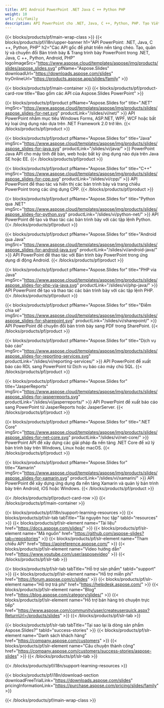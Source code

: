 ```yaml
---
title: API Android PowerPoint .NET Java C ++ Python PHP
weight: 10
url: /vi/family
description: API PowerPoint cho .NET, Java, C ++, Python, PHP. Tạo Viết Chỉnh sửa Kết xuất In PowerPoint PPT, PPTX, ODP. Xuất Trang trình bày trong SSRS và JasperReports
---
```


{{< blocks/products/pf/main-wrap-class >}}
{{< blocks/products/pf/i18n/upper-banner h1="API PowerPoint: .NET, Java, C ++, Python, PHP" h2="Các API gốc để phát triển nền tảng chéo. Tạo, quản lý và chuyển đổi Bản trình bày & Trang trình bày PowerPoint trong .NET, Java, C ++, Python, Android, PHP" logoImageSrc="https://www.aspose.cloud/templates/aspose/img/products/slides/aspose_slides.svg" pfName="Aspose.Slides" downloadUrl="https://downloads.aspose.com/slides" tryOnlineUrl="https://products.aspose.app/slides/family" >}}

{{< blocks/products/pf/main-container >}}
{{< blocks/products/pf/product-card-row title="Bao gồm các API của Aspose.Slides PowerPoint" >}}

{{< blocks/products/pf/product pfName="Aspose.Slides for" title=".NET" imgSrc="https://www.aspose.cloud/templates/aspose/img/products/slides/aspose_slides-for-net.svg" productLink="/slides/vi/net/" >}}
API PowerPoint nhắm mục tiêu Windows Forms, ASP.NET, WPF, WCF hoặc bất kỳ loại ứng dụng nào dựa trên .NET Framework 2.0 trở lên.
{{< /blocks/products/pf/product >}}

{{< blocks/products/pf/product pfName="Aspose.Slides for" title="Java" imgSrc="https://www.aspose.cloud/templates/aspose/img/products/slides/aspose_slides-for-java.svg" productLink="/slides/vi/java/" >}}
PowerPoint Java API cho máy tính để bàn, web hoặc bất kỳ ứng dụng nào dựa trên Java SE hoặc EE.
{{< /blocks/products/pf/product >}}

{{< blocks/products/pf/product pfName="Aspose.Slides for" title="C++" imgSrc="https://www.aspose.cloud/templates/aspose/img/products/slides/aspose_slides-for-cpp.svg" productLink="/slides/vi/cpp/" >}}
API PowerPoint để thao tác và hiển thị các bản trình bày và trang chiếu PowerPoint trong các ứng dụng CPP.
{{< /blocks/products/pf/product >}}

{{< blocks/products/pf/product pfName="Aspose.Slides for" title="Python qua .NET" imgSrc="https://www.aspose.cloud/templates/aspose/img/products/slides/aspose_slides-for-python.svg" productLink="/slides/vi/python-net/" >}}
API PowerPoint để tạo và thao tác các bản trình bày với các tập lệnh Python.
{{< /blocks/products/pf/product >}}

{{< blocks/products/pf/product pfName="Aspose.Slides for" title="Android qua Java" imgSrc="https://www.aspose.cloud/templates/aspose/img/products/slides/aspose_slides-for-android-java.svg" productLink="/slides/vi/android-java/" >}}
API PowerPoint để thao tác với Bản trình bày PowerPoint trong ứng dụng di động Android.
{{< /blocks/products/pf/product >}}

{{< blocks/products/pf/product pfName="Aspose.Slides for" title="PHP via Java" imgSrc="https://www.aspose.cloud/templates/aspose/img/products/slides/aspose_slides-for-php-via-java.svg" productLink="/slides/vi/php-java/" >}}
API PowerPoint để tạo và thao tác các bản trình bày với các tập lệnh PHP.
{{< /blocks/products/pf/product >}}

{{< blocks/products/pf/product pfName="Aspose.Slides for" title="Điểm chia sẻ" imgSrc="https://www.aspose.cloud/templates/aspose/img/products/slides/aspose_slides-for-sharepoint.svg" productLink="/slides/vi/sharepoint/" >}}
API PowerPoint để chuyển đổi bản trình bày sang PDF trong SharePoint.
{{< /blocks/products/pf/product >}}

{{< blocks/products/pf/product pfName="Aspose.Slides for" title="Dịch vụ báo cáo" imgSrc="https://www.aspose.cloud/templates/aspose/img/products/slides/aspose_slides-for-reporting-services.svg" productLink="/slides/vi/reporting-services/" >}}
API PowerPoint để xuất báo cáo RDL sang PowerPoint từ Dịch vụ báo cáo máy chủ SQL.
{{< /blocks/products/pf/product >}}

{{< blocks/products/pf/product pfName="Aspose.Slides for" title="JasperReports" imgSrc="https://www.aspose.cloud/templates/aspose/img/products/slides/aspose_slides-for-jasperreports.svg" productLink="/slides/vi/jasperreports/" >}}
API PowerPoint để xuất báo cáo sang PowerPoint từ JasperReports hoặc JasperServer.
{{< /blocks/products/pf/product >}}

{{< blocks/products/pf/product pfName="Aspose.Slides for" title=".NET Core" imgSrc="https://www.aspose.cloud/templates/aspose/img/products/slides/aspose_slides-for-net-core.svg" productLink="/slides/vi/net-core/" >}}
PowerPoint API để xây dựng các giải pháp đa nền tảng .NET Core để xử lý bản trình bày trên Windows, Linux hoặc macOS.
{{< /blocks/products/pf/product >}}

{{< blocks/products/pf/product pfName="Aspose.Slides for" title="Xamarin" imgSrc="https://www.aspose.cloud/templates/aspose/img/products/slides/aspose_slides-for-xamarin.svg" productLink="/slides/vi/xamarin/" >}}
API PowerPoint để xây dựng ứng dụng đa nền tảng Xamarin và quản lý bản trình bày trên Android, iOS hoặc Windows.
{{< /blocks/products/pf/product >}}

{{< /blocks/products/pf/product-card-row >}}
{{< /blocks/products/pf/main-container >}}

{{< blocks/products/pf/i18n/support-learning-resources >}}
{{< blocks/products/pf/slr-tab tabTitle="Tài nguyên học tập" tabId="resources" >}}
{{< blocks/products/pf/slr-element name="Tài liệu" href="https://docs.aspose.com/slides/" >}}
{{< blocks/products/pf/slr-element name="Mã nguồn" href="https://github.com/aspose-slides?tab=repositories" >}}
{{< blocks/products/pf/slr-element name="Tham chiếu API" href="https://apireference.aspose.com/" >}}
{{< blocks/products/pf/slr-element name="Video hướng dẫn" href="https://www.youtube.com/user/asposevideo" >}}
{{< /blocks/products/pf/slr-tab >}}

{{< blocks/products/pf/slr-tab tabTitle="Hỗ trợ sản phẩm" tabId="support" >}}
{{< blocks/products/pf/slr-element name="Hỗ trợ miễn phí" href="https://forum.aspose.com/c/slides" >}}
{{< blocks/products/pf/slr-element name="Hỗ trợ trả phí" href="https://helpdesk.aspose.com/" >}}
{{< blocks/products/pf/slr-element name="Blog" href="https://blog.aspose.com/category/slides/" >}}
{{< blocks/products/pf/slr-element name="Hỗ trợ bán hàng trò chuyện trực tiếp" href="https://www.aspose.com/community/user/createuserquick.aspx?ReturnUrl=/products/slides" >}}
{{< /blocks/products/pf/slr-tab >}}

{{< blocks/products/pf/slr-tab tabTitle="Tại sao lại là dòng sản phẩm Aspose.Slides?" tabId="success-stories" >}}
{{< blocks/products/pf/slr-element name="Danh sách khách hàng" href="https://company.aspose.com/customers" >}}
{{< blocks/products/pf/slr-element name="Câu chuyện thành công" href="https://company.aspose.com/customers/success-stories/aspose-slides" >}}
{{< /blocks/products/pf/slr-tab >}}

{{< /blocks/products/pf/i18n/support-learning-resources >}}

{{< blocks/products/pf/i18n/download-section downloadFreeTrialLink="https://downloads.aspose.com/slides" pricingInformationLink="https://purchase.aspose.com/pricing/slides/family" >}}

{{< /blocks/products/pf/main-wrap-class >}}